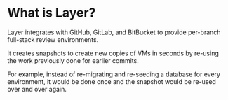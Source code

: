 # What is Layer?

Layer integrates with GitHub, GitLab, and BitBucket to provide per-branch full-stack review environments.

It creates snapshots to create new copies of VMs in seconds by re-using the work previously done for earlier commits.

For example, instead of re-migrating and re-seeding a database for every environment, it would be done once and the snapshot would be re-used over and over again.
